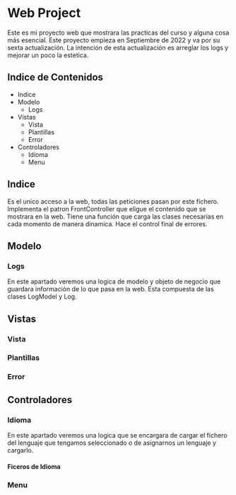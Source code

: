 # Web Project
Este es mi proyecto web que mostrara las practicas del curso y alguna cosa más esencial.
Este proyecto empieza en Septiembre de 2022 y va por su sexta actualización.
La intención de esta actualización es arreglar los logs y mejorar un poco la estetica.

## Indice de Contenidos
- Indice
- Modelo
	- Logs
- Vistas
	- Vista
	- Plantillas
	- Error
- Controladores
	- Idioma
	- Menu

## Indice
Es el unico acceso a la web, todas las peticiones pasan por este fichero.
Implementa el patron FrontController que eligue el contenido que se mostrara en la web.
Tiene una función que carga las clases necesarias en cada momento de manera dinamica.
Hace el control final de errores.

## Modelo
### Logs
En este apartado veremos una logica de modelo y objeto de negocio que guardara información de lo que pasa en la web.
Esta compuesta de las clases LogModel y Log.

## Vistas
### Vista
### Plantillas
### Error

## Controladores
### Idioma
En este apartado veremos una logica que se encargara de cargar el fichero del lenguaje que tengamos seleccionado o de asignarnos un lenguaje y cargarlo.
#### Ficeros de Idioma

### Menu